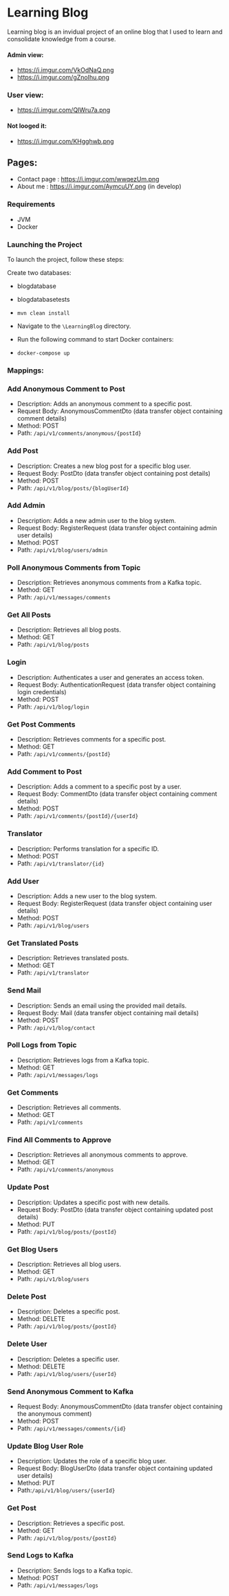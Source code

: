# Learning Blog
Learning blog is an invidual project of an online blog that I used to
learn and consolidate knowledge from a course.

#### Admin view:
* https://i.imgur.com/VkOdNaQ.png
* https://i.imgur.com/gZnoIhu.png
### User view:
* https://i.imgur.com/QIWru7a.png
#### Not looged it:
* https://i.imgur.com/KHgghwb.png
## Pages:
* Contact page : https://i.imgur.com/wwqezUm.png
* About me : https://i.imgur.com/AymcuUY.png (in develop)

### Requirements

* JVM
* Docker

### Launching the Project
To launch the project, follow these steps:

Create two databases:
* blogdatabase
* blogdatabasetests
* `mvn clean install`
* Navigate to the `\LearningBlog` directory.
* Run the following command to start Docker containers:

* `docker-compose up`

### Mappings:

### Add Anonymous Comment to Post
* Description: Adds an anonymous comment to a specific post.
* Request Body: AnonymousCommentDto (data transfer object containing comment details)
* Method: POST
* Path: `/api/v1/comments/anonymous/{postId}`
 
### Add Post
* Description: Creates a new blog post for a specific blog user.
* Request Body: PostDto (data transfer object containing post details)
* Method: POST
* Path: `/api/v1/blog/posts/{blogUserId}`

### Add Admin
* Description: Adds a new admin user to the blog system.
* Request Body: RegisterRequest (data transfer object containing admin user details)
* Method: POST
* Path: `/api/v1/blog/users/admin`

### Poll Anonymous Comments from Topic
* Description: Retrieves anonymous comments from a Kafka topic.
* Method: GET
* Path: `/api/v1/messages/comments`

### Get All Posts
* Description: Retrieves all blog posts.
* Method: GET
* Path: `/api/v1/blog/posts`

### Login
* Description: Authenticates a user and generates an access token.
* Request Body: AuthenticationRequest (data transfer object containing login credentials)
* Method: POST
* Path: `/api/v1/blog/login`

### Get Post Comments
* Description: Retrieves comments for a specific post.
* Method: GET
* Path: `/api/v1/comments/{postId}`

### Add Comment to Post
* Description: Adds a comment to a specific post by a user. 
* Request Body: CommentDto (data transfer object containing comment details)
* Method: POST
* Path: `/api/v1/comments/{postId}/{userId}`

### Translator
* Description: Performs translation for a specific ID.
* Method: POST
* Path: `/api/v1/translator/{id}`

### Add User
* Description: Adds a new user to the blog system. 
* Request Body: RegisterRequest (data transfer object containing user details)
* Method: POST
* Path: `/api/v1/blog/users`

### Get Translated Posts
* Description: Retrieves translated posts.
* Method: GET
* Path: `/api/v1/translator`

### Send Mail
* Description: Sends an email using the provided mail details.
* Request Body: Mail (data transfer object containing mail details)
* Method: POST
* Path: `/api/v1/blog/contact`

### Poll Logs from Topic
* Description: Retrieves logs from a Kafka topic.
* Method: GET
* Path: `/api/v1/messages/logs`

### Get Comments
* Description: Retrieves all comments.
* Method: GET
* Path: `/api/v1/comments`

### Find All Comments to Approve
* Description: Retrieves all anonymous comments to approve.
* Method: GET
* Path: `/api/v1/comments/anonymous`

### Update Post
* Description: Updates a specific post with new details.
* Request Body: PostDto (data transfer object containing updated post details)
* Method: PUT
* Path: `/api/v1/blog/posts/{postId}`

### Get Blog Users
* Description: Retrieves all blog users.
* Method: GET
* Path: `/api/v1/blog/users`

### Delete Post
* Description: Deletes a specific post.
* Method: DELETE
* Path: `/api/v1/blog/posts/{postId}`

### Delete User
* Description: Deletes a specific user.
* Method: DELETE
* Path: `/api/v1/blog/users/{userId}`

### Send Anonymous Comment to Kafka
* Request Body: AnonymousCommentDto (data transfer object containing the anonymous comment)
* Method: POST
* Path: `/api/v1/messages/comments/{id}`

### Update Blog User Role
* Description: Updates the role of a specific blog user.
* Request Body: BlogUserDto (data transfer object containing updated user details)
* Method: PUT
* Path:`/api/v1/blog/users/{userId}`

### Get Post
* Description: Retrieves a specific post.
* Method: GET
* Path: `/api/v1/blog/posts/{postId}`

### Send Logs to Kafka
* Description: Sends logs to a Kafka topic.
* Method: POST
* Path: `/api/v1/messages/logs`
